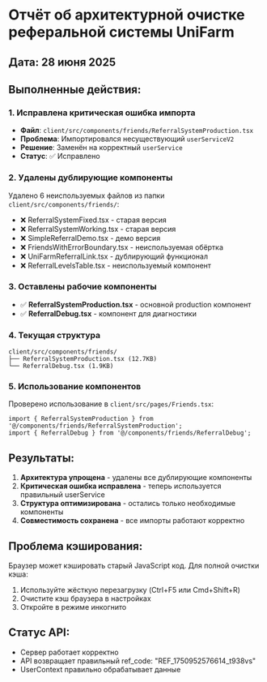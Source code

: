 # Отчёт об архитектурной очистке реферальной системы UniFarm

## Дата: 28 июня 2025

## Выполненные действия:

### 1. Исправлена критическая ошибка импорта
- **Файл**: `client/src/components/friends/ReferralSystemProduction.tsx`
- **Проблема**: Импортировался несуществующий `userServiceV2`
- **Решение**: Заменён на корректный `userService`
- **Статус**: ✅ Исправлено

### 2. Удалены дублирующие компоненты
Удалено 6 неиспользуемых файлов из папки `client/src/components/friends/`:
- ❌ ReferralSystemFixed.tsx - старая версия
- ❌ ReferralSystemWorking.tsx - старая версия  
- ❌ SimpleReferralDemo.tsx - демо версия
- ❌ FriendsWithErrorBoundary.tsx - неиспользуемая обёртка
- ❌ UniFarmReferralLink.tsx - дублирующий функционал
- ❌ ReferralLevelsTable.tsx - неиспользуемый компонент

### 3. Оставлены рабочие компоненты
- ✅ **ReferralSystemProduction.tsx** - основной production компонент
- ✅ **ReferralDebug.tsx** - компонент для диагностики

### 4. Текущая структура
```
client/src/components/friends/
├── ReferralSystemProduction.tsx (12.7KB)
└── ReferralDebug.tsx (1.9KB)
```

### 5. Использование компонентов
Проверено использование в `client/src/pages/Friends.tsx`:
```tsx
import { ReferralSystemProduction } from '@/components/friends/ReferralSystemProduction';
import { ReferralDebug } from '@/components/friends/ReferralDebug';
```

## Результаты:

1. **Архитектура упрощена** - удалены все дублирующие компоненты
2. **Критическая ошибка исправлена** - теперь используется правильный userService
3. **Структура оптимизирована** - остались только необходимые компоненты
4. **Совместимость сохранена** - все импорты работают корректно

## Проблема кэширования:

Браузер может кэшировать старый JavaScript код. Для полной очистки кэша:
1. Используйте жёсткую перезагрузку (Ctrl+F5 или Cmd+Shift+R)
2. Очистите кэш браузера в настройках
3. Откройте в режиме инкогнито

## Статус API:
- Сервер работает корректно
- API возвращает правильный ref_code: "REF_1750952576614_t938vs"
- UserContext правильно обрабатывает данные